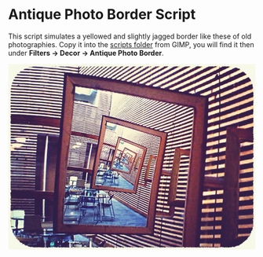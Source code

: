 #  Antique Photo Border Script 

This script simulates a yellowed and slightly jagged border like these of old photographies.
Copy it into the [scripts folder](https://docs.gimp.org/2.10/en/install-script-fu.html) from GIMP, you will find it then under **Filters → Decor → Antique Photo Border**.

![](antique-border.jpg)
